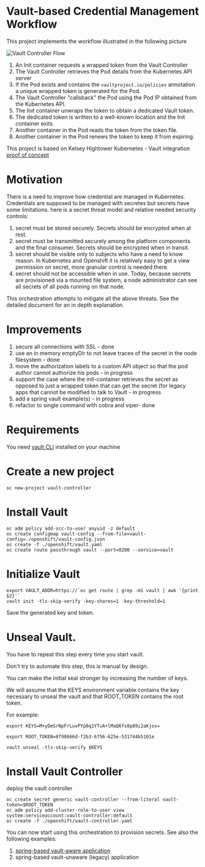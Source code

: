 # Vault-based Credential Management Workflow

This project implements the workflow illustrated in the following picture

![Vault Controller Flow](../media/vault-controller-raf.png)

1. An Init container requests a wrapped token from the Vault Controller
2. The Vault Controller retrieves the Pod details from the Kubernetes API server
3. If the Pod exists and contains the `vaultproject.io/policies` annotation a unique wrapped token is generated for the Pod.
4. The Vault Controller "callsback" the Pod using the Pod IP obtained from the Kubernetes API.
5. The Init container unwraps the token to obtain a dedicated Vault token.
6. The dedicated token is written to a well-known location and the Init container exits.
7. Another container in the Pod reads the token from the token file.
8. Another container in the Pod renews the token to keep it from expiring.

This project is based on Kelsey Hightower Kubernetes - Vault integration [proof of concept](https://github.com/kelseyhightower/vault-controller)

# Motivation

There is a need to improve how credential are managed in Kubernetes. Credentials are supposed to be managed with secretes but secrets have some limitations. here is a secret threat model and relative needed security controls:

1. secret must be stored securely. Secrets should be encrypted when at rest.
2. secret must be transmitted securely among the platform components and the final consumer. Secrets should be encrypted when in transit.
3. secret should be visible only to subjects who have a need to know reason. In Kubernetes and Openshift it is relatively easy to get a view permission on secret, more granular control is needed there.
4. secret should not be accessible when in use. Today, because secrets are provisioned via a mounted file system, a node administrator can see all secrets of all pods running on that node. 

This orchestration attempts to mitigate all the above threats. See the detailed document for an in depth explanation.


# Improvements 

1. secure all connections with SSL - done
2. use an in memory emptyDir to not leave traces of the secret in the node filesystem - done
3. move the authorization labels to a custom API object so that the pod author cannot authorize his pods - in progress
4. support the case where the init-container retrieves the secret as opposed to just a wrapped token that can get the secret (for legacy apps that cannot be modified to talk to Vault - in progress
5. add a spring vault example(s) - in progress
6. refactor to single command with cobra and viper- done

# Requirements
You need [vault CLI](https://www.vaultproject.io/docs/install/) installed on your machine

# Create a new project
```
oc new-project vault-controller
```

# Install Vault
```
oc adm policy add-scc-to-user anyuid -z default
oc create configmap vault-config --from-file=vault-config=./openshift/vault-config.json
oc create -f ./openshift/vault.yaml
oc create route passthrough vault --port=8200 --service=vault
```
# Initialize Vault
```
export VAULT_ADDR=https://`oc get route | grep -m1 vault | awk '{print $2}'`
vault init -tls-skip-verify -key-shares=1 -key-threshold=1
```
Save the generated key and token. 

# Unseal Vault.
 
You have to repeat this step every time you start vault. 

Don't try to automate this step, this is manual by design. 

You can make the initial seal stronger by increasing the number of keys. 

We will assume that the KEYS environment variable contains the key necessary to unseal the vault and that ROOT_TOKEN contains the root token.

For example:

`export KEYS=M+yDmSrNpFrLuvPYp0q1YTvA+lMaQ6fs0p89i2aKjos=`

`export ROOT_TOKEN=8f98666d-f2b3-6756-625e-531744b5101e`

```
vault unseal -tls-skip-verify $KEYS
```

# Install Vault Controller

deploy the vault controller
```
oc create secret generic vault-controller --from-literal vault-token=$ROOT_TOKEN
oc adm policy add-cluster-role-to-user view system:serviceaccount:vault-controller:default
oc create -f ./openshift/vault-controller.yaml
```
You can now start using this orchestration to provision secrets. See also the following examples:

1. [spring-based vault-aware application](./examples/spring-example/README.md)
2. spring-based vault-unaware (legacy) application

